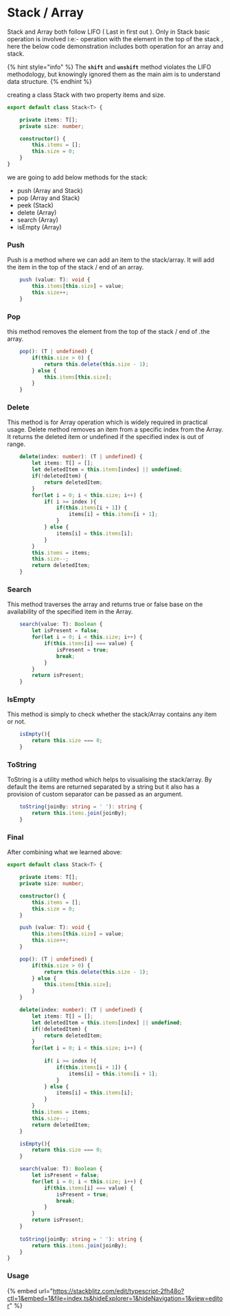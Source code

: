 # Stack / Array

Stack and Array both follow LIFO \( Last in first out \).  Only in Stack basic operation is involved i:e:- operation with the element in the top of the stack ,  here the below code demonstration  includes both operation for an array and  stack.

{% hint style="info" %}
The **`shift`** and **`unshift`** method violates the LIFO methodology, but knowingly ignored them as the main aim is to understand data structure.
{% endhint %}

creating  a class Stack with two property items and size. 

```typescript
export default class Stack<T> {

    private items: T[];
    private size: number;

    constructor() {
        this.items = [];
        this.size = 0;
    }
}


```

we are going to add below methods for the stack:

* push \(Array and Stack\)
* pop \(Array and Stack\)
* peek \(Stack\)
* delete \(Array\) 
* search \(Array\)
* isEmpty \(Array\)

### Push

Push is a method where we can add an item to the stack/array. It will add the item in the top of the stack / end of an array.

```typescript
    push (value: T): void {
        this.items[this.size] = value;
        this.size++;
    }
```

### Pop

this method removes the element from the top of the stack / end of .the array. 

```typescript
    pop(): (T | undefined) {
        if(this.size > 0) {
            return this.delete(this.size - 1);
        } else {
            this.items[this.size];
        }
    }
```

### Delete

This method is for Array operation which is widely required in practical usage. Delete method removes an item from a specific index from the Array. It returns the deleted item or undefined if the specified index is out of range.

```typescript
    delete(index: number): (T | undefined) {
        let items: T[] = [];
        let deletedItem = this.items[index] || undefined;
        if(!deletedItem) {
            return deletedItem;
        }
        for(let i = 0; i < this.size; i++) {
            if( i >= index ){
                if(this.items[i + 1]) {
                    items[i] = this.items[i + 1];
                }
            } else {
                items[i] = this.items[i];
            }
        }
        this.items = items;
        this.size--;
        return deletedItem;
    }
```

### Search

This method traverses the array and returns true or false base on the availability of the specified item in the Array.

```typescript
    search(value: T): Boolean {
        let isPresent = false;
        for(let i = 0; i < this.size; i++) {
            if(this.items[i] === value) {
                isPresent = true;
                break;
            }
        }
        return isPresent;
    }
```

### IsEmpty

This method is simply to check whether the stack/Array contains any item or not.

```typescript
    isEmpty(){
        return this.size === 0;
    }
```

### ToString

ToString is a utility method which helps to visualising the stack/array. By default the items are returned separated by a string but it also has a provision of custom separator can be passed as an argument.

```typescript
    toString(joinBy: string = ' '): string {
        return this.items.join(joinBy);
    }
```

### Final

After combining what we learned above: 

```typescript
export default class Stack<T> {

    private items: T[];
    private size: number;

    constructor() {
        this.items = [];
        this.size = 0;
    }

    push (value: T): void {
        this.items[this.size] = value;
        this.size++;
    }

    pop(): (T | undefined) {
        if(this.size > 0) {
            return this.delete(this.size - 1);
        } else {
            this.items[this.size];
        }
    }

    delete(index: number): (T | undefined) {
        let items: T[] = [];
        let deletedItem = this.items[index] || undefined;
        if(!deletedItem) {
            return deletedItem;
        }
        for(let i = 0; i < this.size; i++) {
           
            if( i >= index ){
                if(this.items[i + 1]) {
                    items[i] = this.items[i + 1];
                }
            } else {
                items[i] = this.items[i];
            }
        }
        this.items = items;
        this.size--;
        return deletedItem;
    }

    isEmpty(){
        return this.size === 0;
    }

    search(value: T): Boolean {
        let isPresent = false;
        for(let i = 0; i < this.size; i++) {
            if(this.items[i] === value) {
                isPresent = true;
                break;
            }
        }
        return isPresent;
    }
    
    toString(joinBy: string = ' '): string {
        return this.items.join(joinBy);
    }
}


```

### Usage

{% embed url="https://stackblitz.com/edit/typescript-2fh48o?ctl=1&embed=1&file=index.ts&hideExplorer=1&hideNavigation=1&view=editor" %}



